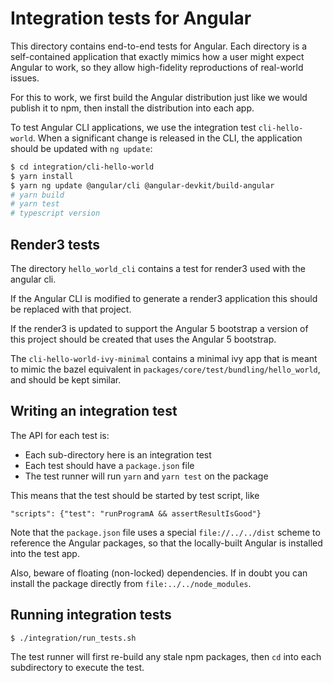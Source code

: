 # Integration tests for Angular

This directory contains end-to-end tests for Angular. Each directory is a self-contained application that exactly mimics how a user might expect Angular
to work, so they allow high-fidelity reproductions of real-world issues.

For this to work, we first build the Angular distribution just like we would
publish it to npm, then install the distribution into each app.

To test Angular CLI applications, we use the integration test `cli-hello-world`.
When a significant change is released in the CLI, the application should be updated with `ng update`:

```bash
$ cd integration/cli-hello-world
$ yarn install
$ yarn ng update @angular/cli @angular-devkit/build-angular
# yarn build
# yarn test
# typescript version
```

## Render3 tests

The directory `hello_world_cli` contains a test for render3 used with the angular cli.

If the Angular CLI is modified to generate a render3 application this should be replaced with that project.

If the render3 is updated to support the Angular 5 bootstrap a version of this project should be created that
uses the Angular 5 bootstrap.

The `cli-hello-world-ivy-minimal` contains a minimal ivy app that is meant to mimic the bazel 
equivalent in `packages/core/test/bundling/hello_world`, and should be kept similar.

## Writing an integration test

The API for each test is:

- Each sub-directory here is an integration test
- Each test should have a `package.json` file
- The test runner will run `yarn` and `yarn test` on the package

This means that the test should be started by test script, like
```
"scripts": {"test": "runProgramA && assertResultIsGood"}
```

Note that the `package.json` file uses a special `file://../../dist` scheme
to reference the Angular packages, so that the locally-built Angular
is installed into the test app.

Also, beware of floating (non-locked) dependencies. If in doubt
you can install the package directly from `file:../../node_modules`.

## Running integration tests

```
$ ./integration/run_tests.sh
```

The test runner will first re-build any stale npm packages, then `cd` into each
subdirectory to execute the test.
